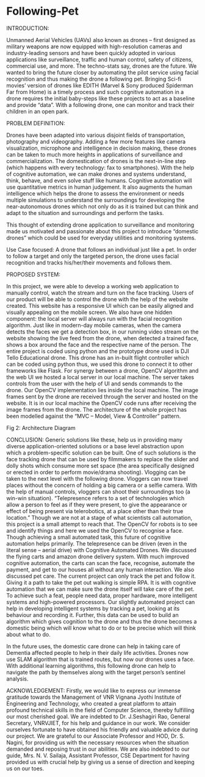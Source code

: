 # Following-Pet
INTRODUCTION:

Unmanned Aerial Vehicles (UAVs) also known as drones – first designed as military weapons are now equipped with high-resolution cameras and industry-leading sensors and have been quickly adopted in various applications like surveillance, traffic and human control, safety of citizens, commercial use, and more. The techno-stats say, drones are the future. We wanted to bring the future closer by automating the pilot service using facial recognition and thus making the drone a following pet. Bringing Sci-fi movies’ version of drones like EDITH (Marvel & Sony produced Spiderman Far from Home) is a timely process and such cognitive automation in a drone requires the initial baby-steps like these projects to act as a baseline and provide “data”. With a following drone, one can monitor and track their children in an open park.


PROBLEM DEFINITION:

Drones have been adapted into various disjoint fields of transportation, photography and videography. Adding a few more features like camera visualization, microphone and intelligence in decision making, these drones can be taken to much more heights in applications of surveillance and commercialization. The domestication of drones is the next-in-line step (which happens with every technology: fax to smartphones). With the help of cognitive automation, we can make drones and systems understand, think, behave, and even solve stuff like humans. Cognitive automation will use quantitative metrics in human judgement. It also augments the human intelligence which helps the drone to assess the environment or needs multiple simulations to understand the surroundings for developing the near-autonomous drones which not only do as it is trained but can think and adapt to the situation and surroundings and perform the tasks.

This thought of extending drone application to surveillance and monitoring made us motivated and passionate about this project to introduce “domestic drones” which could be used for everyday utilities and monitoring systems.

Use Case focused:
A drone that follows an individual just like a pet. In order to follow a target and only the targeted person, the drone uses facial recognition and tracks his/her/their movements and follows them.

PROPOSED SYSTEM:

In this project, we were able to develop a working web application to manually control, watch the stream and turn on the face tracking. Users of our product will be able to control the drone with the help of the website created. This website has a responsive UI which can be easily aligned and visually appealing on the mobile screen. We also have one hidden component: the local server will always run with the facial recognition algorithm. Just like in modern-day mobile cameras, when the camera detects the faces we get a detection box, in our running video stream on the website showing the live feed from the drone, when detected a trained face, shows a box around the face and the respective name of the person. 
The entire project is coded using python and the prototype drone used is DJI Tello Educational drone. This drone has an in-built flight controller which can be coded using python thus, we used this drone to connect it to other frameworks like Flask.
For synergy between a drone, OpenCV algorithm and the web UI we hosted a local server in our local machine. The server takes controls from the user with the help of UI and sends commands to the drone. Our OpenCV implementation lies inside the local machine. The image frames sent by the drone are received through the server and hosted on the website. It is in our local machine the OpenCV code runs after receiving the image frames from the drone.
The architecture of the whole project has been modelled against the “MVC – Model, View & Controller” pattern.

Fig 2: Architecture Diagram

CONCLUSION:
Generic solutions like these, help us in providing many diverse application-oriented solutions or a base level abstraction upon which a problem-specific solution can be built. One of such solutions is the face tracking drone that can be used by filmmakers to replace the slider and dolly shots which consume more set space (the area specifically designed or erected in order to perform movie/drama shooting). Vlogging can be taken to the next level with the following drone. Vloggers can now travel places without the concern of holding a big camera or a selfie camera. With the help of manual controls, vloggers can shoot their surroundings too (a win-win situation).
“Telepresence refers to a set of technologies which allow a person to feel as if they were present, to give the appearance or effect of being present via telerobotics, at a place other than their true location.”
Though we are not at a stage of what scientists call automation, this project is a small attempt to reach that. The OpenCV for robots is to see and identify things and here we used the OpenCV to recognise a face. Though achieving a small automated task, this future of cognitive automation helps primarily. The telepresence can be driven (even in the literal sense – aerial drive) with Cognitive Automated Drones.
We discussed the flying carts and amazon drone delivery system. With much improved cognitive automation, the carts can scan the face, recognise, automate the payment, and get to our houses all without any human interaction. We also discussed pet care. The current project can only track the pet and follow it. Giving it a path to take the pet out walking is simple RPA. It is with cognitive automation that we can make sure the drone itself will take care of the pet. To achieve such a feat, people need data, proper hardware, more intelligent systems and high-powered processors. Our slightly automated project can help in developing intelligent systems by tracking a pet, looking at its behaviour and recording it. Further, this data can be used to build an algorithm which gives cognition to the drone and thus the drone becomes a domestic being which will know what to do or to be precise which will think about what to do.

In the future uses, the domestic care drone can help in taking care of Dementia affected people to help in their daily life activities. Drones now use SLAM algorithm that is trained routes, but now our drones uses a face. With additional learning algorithms, this following drone can help to navigate the path by themselves along with the target person’s sentinel analysis. 


ACKNOWLEDGEMENT:
Firstly, we would like to express our immense gratitude towards the Management of VNR Vignana Jyothi Institute of Engineering and Technology, who created a great platform to attain profound technical skills in the field of Computer Science, thereby fulfilling our most cherished goal. 
We are indebted to Dr. J.Seshagiri Rao, General Secretary, VNRVJIET, for his help and guidance in our work. We consider ourselves fortunate to have obtained his friendly and valuable advice during our project. 
We are grateful to our Associate Professor and HOD, Dr. S. Nagini, for providing us with the necessary resources when the situation demanded and reposing trust in our abilities.
We are also indebted to our guide, Mrs. N. V. Sailaja, Assistant Professor, CSE Department for having provided us with crucial help by giving us a sense of direction and keeping us on our toes.







